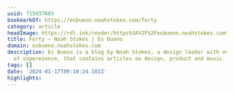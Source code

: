 ```yaml
---
uuid: 715937665
bookmarkOf: https://esbueno.noahstokes.com/forty
category: article
headImage: https://rdl.ink/render/https%3A%2F%2Fesbueno.noahstokes.com%2Fforty
title: Forty — Noah Stokes | Es Bueno
domain: esbueno.noahstokes.com
description: Es Bueno is a blog by Noah Stokes, a design leader with over 20 years
  of expereience, that contains articles on design, product and music.
tags: []
date: '2024-01-17T09:10:24.102Z'
highlights: 
---
```




